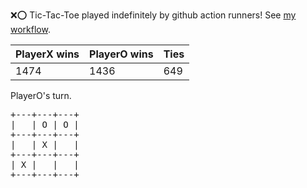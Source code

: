 :x::o: Tic-Tac-Toe played indefinitely by github action runners! See [my workflow](.github/workflows/play.yaml).

|PlayerX wins|PlayerO wins|Ties|
|-|-|-|
|1474|1436|649|

PlayerO's turn.

<pre>
+---+---+---+
|   | O | O |
+---+---+---+
|   | X |   |
+---+---+---+
| X |   |   |
+---+---+---+
</pre>